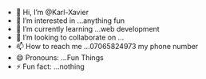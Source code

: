 - 👋 Hi, I’m @Karl-Xavier
- 👀 I’m interested in ...anything fun
- 🌱 I’m currently learning ...web development
- 💞️ I’m looking to collaborate on ...
- 📫 How to reach me ...07065824973 my phone number
- 😄 Pronouns: ...Fun Things
- ⚡ Fun fact: ...nothing

<!---
Karl-Xavier/Karl-Xavier is a ✨ special ✨ repository because its `README.md` (this file) appears on your GitHub profile.
You can click the Preview link to take a look at your changes.
--->
